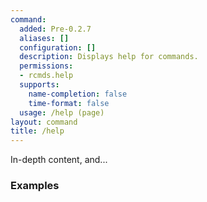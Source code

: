 ```yaml
---
command:
  added: Pre-0.2.7
  aliases: []
  configuration: []
  description: Displays help for commands.
  permissions:
  - rcmds.help
  supports:
    name-completion: false
    time-format: false
  usage: /help (page)
layout: command
title: /help
---
```


In-depth content, and...

### Examples

